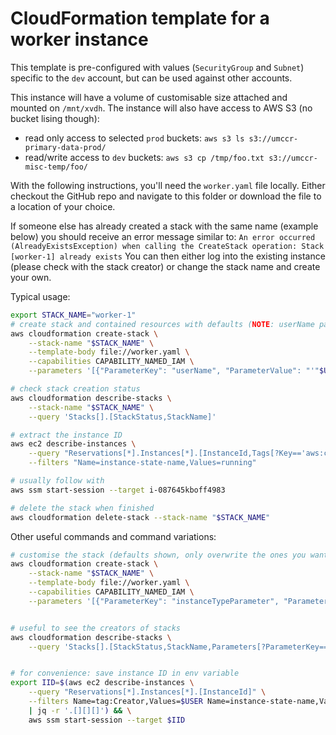 # CloudFormation template for a worker instance
This template is pre-configured with values (`SecurityGroup` and `Subnet`) specific to the `dev` account, but can be used against other accounts.

This instance will have a volume of customisable size attached and mounted on `/mnt/xvdh`. The instance will also have access to AWS S3 (no bucket lising though):
- read only access to selected `prod` buckets: `aws s3 ls s3://umccr-primary-data-prod/`
- read/write access to `dev` buckets: `aws s3 cp /tmp/foo.txt s3://umccr-misc-temp/foo/`

With the following instructions, you'll need the `worker.yaml` file locally. Either checkout the GitHub repo and navigate to this folder or download the file to a location of your choice.

If someone else has already created a stack with the same name (example below) you should receive an error message similar to:
`An error occurred (AlreadyExistsException) when calling the CreateStack operation: Stack [worker-1] already exists`
You can then either log into the existing instance (please check with the stack creator) or change the stack name and create your own.

Typical usage:
```bash
export STACK_NAME="worker-1"
# create stack and contained resources with defaults (NOTE: userName parameter is mandatory)
aws cloudformation create-stack \
    --stack-name "$STACK_NAME" \
    --template-body file://worker.yaml \
    --capabilities CAPABILITY_NAMED_IAM \
    --parameters '[{"ParameterKey": "userName", "ParameterValue": "'"$USER"'"}]'

# check stack creation status
aws cloudformation describe-stacks \
    --stack-name "$STACK_NAME" \
    --query 'Stacks[].[StackStatus,StackName]'

# extract the instance ID
aws ec2 describe-instances \
    --query "Reservations[*].Instances[*].[InstanceId,Tags[?Key=='aws:cloudformation:stack-name'].Value]" \
    --filters "Name=instance-state-name,Values=running"

# usually follow with
aws ssm start-session --target i-087645kboff4983

# delete the stack when finished
aws cloudformation delete-stack --stack-name "$STACK_NAME"
```

Other useful commands and command variations:
```bash
# customise the stack (defaults shown, only overwrite the ones you want to change)
aws cloudformation create-stack \
    --stack-name "$STACK_NAME" \
    --template-body file://worker.yaml \
    --capabilities CAPABILITY_NAMED_IAM \
    --parameters '[{"ParameterKey": "instanceTypeParameter", "ParameterValue": "m4.large"}, {"ParameterKey": "instanceMaxSpotPriceParameter", "ParameterValue": "0.04"}, {"ParameterKey": "instanceDiskSpaceParameter", "ParameterValue": "100"}, {"ParameterKey": "instanceSecurityGroup", "ParameterValue": "sg-c13f6abc"}, {"ParameterKey": "instanceSubnet", "ParameterValue": "subnet-d93b35be"}, {"ParameterKey": "userName", "ParameterValue": "'"$USER"'"}]'


# useful to see the creators of stacks
aws cloudformation describe-stacks \
    --query 'Stacks[].[StackStatus,StackName,Parameters[?ParameterKey==`userName`]]'


# for convenience: save instance ID in env variable
export IID=$(aws ec2 describe-instances \
    --query "Reservations[*].Instances[*].[InstanceId]" \
    --filters Name=tag:Creator,Values=$USER Name=instance-state-name,Values=running "Name=tag:aws:cloudformation:stack-name,Values=$STACK_NAME" \
    | jq -r '.[][][]') && \
    aws ssm start-session --target $IID
```

